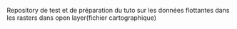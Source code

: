 Repository de test et de préparation du tuto sur les données flottantes dans les rasters dans open layer(fichier cartographique)
